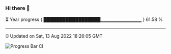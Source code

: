 ### Hi there 👋

⏳ Year progress { ██████████████████▁▁▁▁▁▁▁▁▁▁▁▁ } 61.58 %

---

⏰ Updated on Sat, 13 Aug 2022 18:26:05 GMT

![Progress Bar CI](https://github.com/ZhaoGui/ZhaoGui/workflows/Progress%20Bar%20CI/badge.svg)
